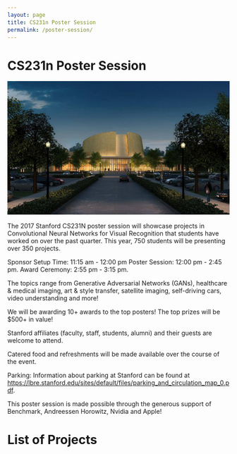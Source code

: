 ```yaml
---
layout: page
title: CS231n Poster Session
permalink: /poster-session/
---
```

# CS231n Poster Session #
<div class='fig figcenter fighighlight'>
  <img src='/assets/bing.jpg'>
</div>


The 2017 Stanford CS231N poster session will showcase projects in Convolutional Neural Networks for Visual Recognition that students have worked on over the past quarter. This year, 750 students will be presenting over 350 projects. 

Sponsor Setup Time: 11:15 am - 12:00 pm
Poster Session: 12:00 pm - 2:45 pm.
Award Ceremony: 2:55 pm - 3:15 pm.

The topics range from Generative Adversarial Networks (GANs), healthcare & medical imaging, art & style transfer, satellite imaging, self-driving cars, video understanding and more!

We will be awarding 10+ awards to the top posters! The top prizes will be $500+ in value!

Stanford affiliates (faculty, staff, students, alumni) and their guests are welcome to attend.

Catered food and refreshments will be made available over the course of the event.

Parking: Information about parking at Stanford can be found at https://lbre.stanford.edu/sites/default/files/parking_and_circulation_map_0.pdf.

This poster session is made possible through the generous support of Benchmark, Andreessen Horowitz, Nvidia and Apple!

# List of Projects #

